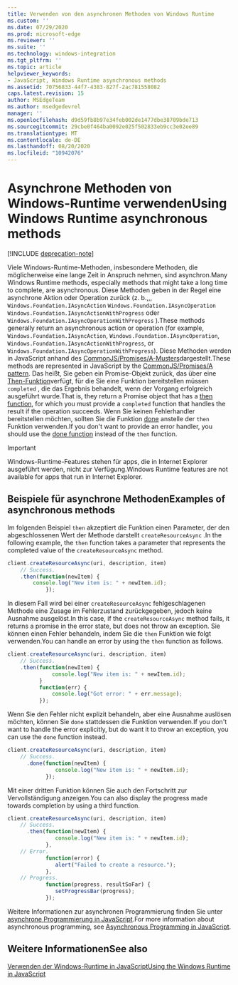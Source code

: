 ```yaml
---
title: Verwenden von den asynchronen Methoden von Windows Runtime
ms.custom: ''
ms.date: 07/29/2020
ms.prod: microsoft-edge
ms.reviewer: ''
ms.suite: ''
ms.technology: windows-integration
ms.tgt_pltfrm: ''
ms.topic: article
helpviewer_keywords:
- JavaScript, Windows Runtime asynchronous methods
ms.assetid: 70756833-44f7-4383-827f-2ac781558082
caps.latest.revision: 15
author: MSEdgeTeam
ms.author: msedgedevrel
manager: ''
ms.openlocfilehash: d9d59fb8b97e34feb002de1477dbe38709bde713
ms.sourcegitcommit: 29cbe0f464ba0092e025f502833eb9cc3e02ee89
ms.translationtype: MT
ms.contentlocale: de-DE
ms.lasthandoff: 08/20/2020
ms.locfileid: "10942076"
---
```

# <span data-ttu-id="130cb-102">Asynchrone Methoden von Windows-Runtime verwenden</span><span class="sxs-lookup"><span data-stu-id="130cb-102">Using Windows Runtime asynchronous methods</span></span>  

[!INCLUDE [deprecation-note](../includes/legacy-edge-note.md)]  

<span data-ttu-id="130cb-103">Viele Windows-Runtime-Methoden, insbesondere Methoden, die möglicherweise eine lange Zeit in Anspruch nehmen, sind asynchron.</span><span class="sxs-lookup"><span data-stu-id="130cb-103">Many Windows Runtime methods, especially methods that might take a long time to complete, are asynchronous.</span></span>  <span data-ttu-id="130cb-104">Diese Methoden geben in der Regel eine asynchrone Aktion oder Operation zurück (z. b.,,, `Windows.Foundation.IAsyncAction` `Windows.Foundation.IAsyncOperation` `Windows.Foundation.IAsyncActionWithProgress` oder `Windows.Foundation.IAsyncOperationWithProgress` \).</span><span class="sxs-lookup"><span data-stu-id="130cb-104">These methods generally return an asynchronous action or operation \(for example, `Windows.Foundation.IAsyncAction`, `Windows.Foundation.IAsyncOperation`, `Windows.Foundation.IAsyncActionWithProgress`, or `Windows.Foundation.IAsyncOperationWithProgress`\).</span></span>  <span data-ttu-id="130cb-105">Diese Methoden werden in JavaScript anhand des [CommonJS/Promises/A-Musters][CommonjsWikiPromises]dargestellt.</span><span class="sxs-lookup"><span data-stu-id="130cb-105">These methods are represented in JavaScript by the [CommonJS/Promises/A pattern][CommonjsWikiPromises].</span></span>  <span data-ttu-id="130cb-106">Das heißt, Sie geben ein Promise-Objekt zurück, das über eine [Then-Funktion][PreviousVersionsWindowsAppsBr229728]verfügt, für die Sie eine Funktion bereitstellen müssen `completed` , die das Ergebnis behandelt, wenn der Vorgang erfolgreich ausgeführt wurde.</span><span class="sxs-lookup"><span data-stu-id="130cb-106">That is, they return a Promise object that has a [then function][PreviousVersionsWindowsAppsBr229728], for which you must provide a `completed` function that handles the result if the operation succeeds.</span></span>  <span data-ttu-id="130cb-107">Wenn Sie keinen Fehlerhandler bereitstellen möchten, sollten Sie die Funktion [done][PreviousVersionsWindowsAppsHr701079] anstelle der `then` Funktion verwenden.</span><span class="sxs-lookup"><span data-stu-id="130cb-107">If you don't want to provide an error handler, you should use the [done function][PreviousVersionsWindowsAppsHr701079] instead of the `then` function.</span></span>  

> [!IMPORTANT]
> <span data-ttu-id="130cb-108">Windows-Runtime-Features stehen für apps, die in Internet Explorer ausgeführt werden, nicht zur Verfügung.</span><span class="sxs-lookup"><span data-stu-id="130cb-108">Windows Runtime features are not available for apps that run in Internet Explorer.</span></span>  

## <span data-ttu-id="130cb-109">Beispiele für asynchrone Methoden</span><span class="sxs-lookup"><span data-stu-id="130cb-109">Examples of asynchronous methods</span></span>  

<span data-ttu-id="130cb-110">Im folgenden Beispiel `then` akzeptiert die Funktion einen Parameter, der den abgeschlossenen Wert der Methode darstellt `createResourceAsync` .</span><span class="sxs-lookup"><span data-stu-id="130cb-110">In the following example, the `then` function takes a parameter that represents the completed value of the `createResourceAsync` method.</span></span>  

```javascript
client.createResourceAsync(uri, description, item)
    // Success.
    .then(function(newItem) {
        console.log("New item is: " + newItem.id);
            });
```  

<span data-ttu-id="130cb-111">In diesem Fall wird bei einer `createResourceAsync` fehlgeschlagenen Methode eine Zusage im Fehlerzustand zurückgegeben, jedoch keine Ausnahme ausgelöst.</span><span class="sxs-lookup"><span data-stu-id="130cb-111">In this case, if the `createResourceAsync` method fails, it returns a promise in the error state, but does not throw an exception.</span></span>  <span data-ttu-id="130cb-112">Sie können einen Fehler behandeln, indem Sie die `then` Funktion wie folgt verwenden.</span><span class="sxs-lookup"><span data-stu-id="130cb-112">You can handle an error by using the `then` function as follows.</span></span>  

```javascript
client.createResourceAsync(uri, description, item)
    // Success.
    .then(function(newItem) {
              console.log("New item is: " + newItem.id);
          }
          function(err) {
              console.log("Got error: " + err.message);
          });
```  

<span data-ttu-id="130cb-113">Wenn Sie den Fehler nicht explizit behandeln, aber eine Ausnahme auslösen möchten, können Sie `done` stattdessen die Funktion verwenden.</span><span class="sxs-lookup"><span data-stu-id="130cb-113">If you don't want to handle the error explicitly, but do want it to throw an exception, you can use the `done` function instead.</span></span>  

```javascript
client.createResourceAsync(uri, description, item)
    // Success.
      .done(function(newItem) {
               console.log("New item is: " + newItem.id);
            });
```  

<span data-ttu-id="130cb-114">Mit einer dritten Funktion können Sie auch den Fortschritt zur Vervollständigung anzeigen.</span><span class="sxs-lookup"><span data-stu-id="130cb-114">You can also display the progress made towards completion by using a third function.</span></span>  

```javascript
client.createResourceAsync(uri, description, item)
    // Success.
      .then(function(newItem) {
               console.log("New item is: " + newItem.id);
            },
    // Error.
            function(error) {
               alert("Failed to create a resource.");
            },
    // Progress.
            function(progress, resultSoFar) {
               setProgressBar(progress);
            });
```  

<span data-ttu-id="130cb-115">Weitere Informationen zur asynchronen Programmierung finden Sie unter [asynchrone Programmierung in JavaScript][PreviousVersionsWindowsAppsHh700330].</span><span class="sxs-lookup"><span data-stu-id="130cb-115">For more information about asynchronous programming, see [Asynchronous Programming in JavaScript][PreviousVersionsWindowsAppsHh700330].</span></span>  

## <span data-ttu-id="130cb-116">Weitere Informationen</span><span class="sxs-lookup"><span data-stu-id="130cb-116">See also</span></span>  

[<span data-ttu-id="130cb-117">Verwenden der Windows-Runtime in JavaScript</span><span class="sxs-lookup"><span data-stu-id="130cb-117">Using the Windows Runtime in JavaScript</span></span>][WindowsRuntimeJavascript]  

<!-- links -->  

[WindowsRuntimeJavascript]: ./using-the-windows-runtime-in-javascript.md "Verwenden der Windows-Runtime in JavaScript | Microsoft docs"  

[PreviousVersionsWindowsAppsBr229728]: /previous-versions/windows/apps/br229728(v=win.10) "Promise. then-Methode | Microsoft docs"  
[PreviousVersionsWindowsAppsHh700330]: /previous-versions/windows/apps/hh700330(v=win.10) "Asynchrone Programmierung in JavaScript (HTML) | Microsoft docs"
[PreviousVersionsWindowsAppsHr701079]: /previous-versions/windows/apps/hh701079(v=win.10) "Promise. Done-Methode | Microsoft docs"  

[CommonjsWikiPromises]: http://wiki.commonjs.org/wiki/Promises "Versprechungen | CommonJS spec-wiki"  
